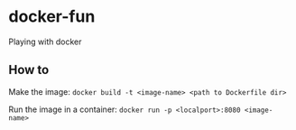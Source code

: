 # docker-fun
Playing with docker

## How to

Make the image:
```docker build -t <image-name> <path to Dockerfile dir>```

Run the image in a container:
```docker run -p <localport>:8080 <image-name>```
